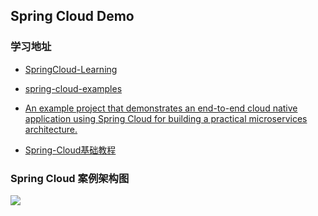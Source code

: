 ## Spring Cloud Demo
### 学习地址
* [SpringCloud-Learning](https://github.com/dyc87112/SpringCloud-Learning)

* [spring-cloud-examples](https://github.com/ityouknow/spring-cloud-examples)

* [An example project that demonstrates an end-to-end cloud native application using Spring Cloud for building a practical microservices architecture. ](https://github.com/kbastani/spring-cloud-microservice-example)

* [Spring-Cloud基础教程](http://blog.didispace.com/Spring-Cloud%E5%9F%BA%E7%A1%80%E6%95%99%E7%A8%8B/)

### Spring Cloud 案例架构图

![](http://blog.didispace.com/content/images/posts/spring-cloud-starter-dalston-5-2-1.png)